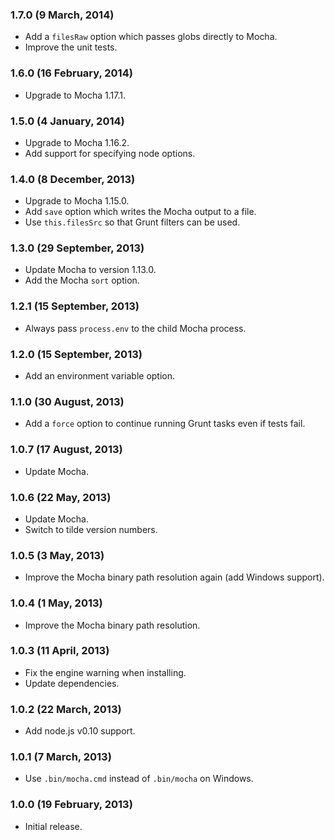 ### 1.7.0 (9 March, 2014) ###

* Add a `filesRaw` option which passes globs directly to Mocha.
* Improve the unit tests.


### 1.6.0 (16 February, 2014) ###

* Upgrade to Mocha 1.17.1.


### 1.5.0 (4 January, 2014) ###

* Upgrade to Mocha 1.16.2.
* Add support for specifying node options.


### 1.4.0 (8 December, 2013) ###

* Upgrade to Mocha 1.15.0.
* Add `save` option which writes the Mocha output to a file.
* Use `this.filesSrc` so that Grunt filters can be used.


### 1.3.0 (29 September, 2013) ###

* Update Mocha to version 1.13.0.
* Add the Mocha `sort` option.


### 1.2.1 (15 September, 2013) ###

* Always pass `process.env` to the child Mocha process.


### 1.2.0 (15 September, 2013) ###

* Add an environment variable option.


### 1.1.0 (30 August, 2013) ###

* Add a `force` option to continue running Grunt tasks even if tests fail.


### 1.0.7 (17 August, 2013) ###

* Update Mocha.


### 1.0.6 (22 May, 2013) ###

* Update Mocha.
* Switch to tilde version numbers.


### 1.0.5 (3 May, 2013) ###

* Improve the Mocha binary path resolution again (add Windows support).


### 1.0.4 (1 May, 2013) ###

* Improve the Mocha binary path resolution.


### 1.0.3 (11 April, 2013) ###

* Fix the engine warning when installing.
* Update dependencies.


### 1.0.2 (22 March, 2013) ###

* Add node.js v0.10 support.


### 1.0.1 (7 March, 2013) ###

* Use `.bin/mocha.cmd` instead of `.bin/mocha` on Windows.


### 1.0.0 (19 February, 2013) ###

* Initial release.

